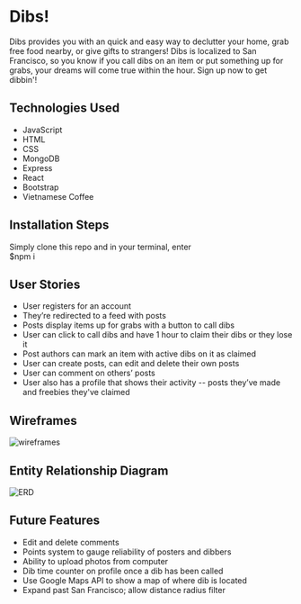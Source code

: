 # Dibs!
Dibs provides you with an quick and easy way to declutter your home, grab free food nearby, or give gifts to strangers! Dibs is localized to San Francisco, so you know if you call dibs on an item or put something up for grabs, your dreams will come true within the hour. Sign up now to get dibbin'!

## Technologies Used
- JavaScript
- HTML
- CSS
- MongoDB
- Express
- React
- Bootstrap
- Vietnamese Coffee

## Installation Steps
Simply clone this repo and in your terminal, enter  
$npm i

## User Stories
- User registers for an account
- They’re redirected to a feed with posts
- Posts display items up for grabs with a button to call dibs
- User can click to call dibs and have 1 hour to claim their dibs or they lose it
- Post authors can mark an item with active dibs on it as claimed
- User can create posts, can edit and delete their own posts
- User can comment on others’ posts
- User also has a profile that shows their activity -- posts they’ve made and freebies they've claimed

## Wireframes
![wireframes](https://i.imgur.com/fyKLopP.png)

## Entity Relationship Diagram
![ERD](https://i.imgur.com/qqL92Pu.png)

## Future Features
- Edit and delete comments
- Points system to gauge reliability of posters and dibbers
- Ability to upload photos from computer
- Dib time counter on profile once a dib has been called
- Use Google Maps API to show a map of where dib is located
- Expand past San Francisco; allow distance radius filter
